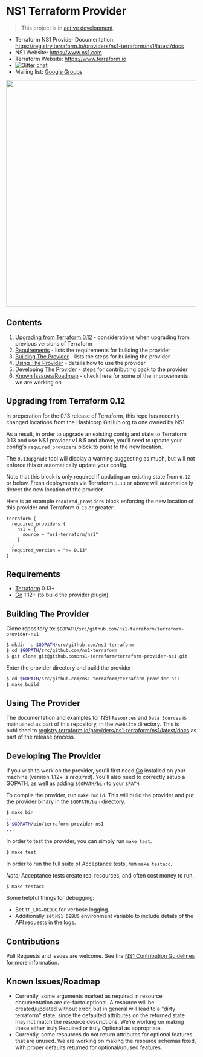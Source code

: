 NS1 Terraform Provider
==================

> This project is in [active development](https://github.com/ns1/community/blob/master/project_status/ACTIVE_DEVELOPMENT.md).

- Terraform NS1 Provider Documentation: https://registry.terraform.io/providers/ns1-terraform/ns1/latest/docs
- NS1 Website: https://www.ns1.com
- Terraform Website: https://www.terraform.io
- [![Gitter chat](https://badges.gitter.im/hashicorp-terraform/Lobby.png)](https://gitter.im/hashicorp-terraform/Lobby)
- Mailing list: [Google Groups](http://groups.google.com/group/terraform-tool)

<img src="https://cdn.rawgit.com/hashicorp/terraform-website/master/content/source/assets/images/logo-hashicorp.svg" width="600px">

Contents
------
1. [Upgrading from Terraform 0.12](#upgrading-from-terraform-012) - considerations when upgrading from previous versions of Terraform
2. [Requirements](#requirements) - lists the requirements for building the provider
3. [Building The Provider](#building-the-provider) - lists the steps for building the provider
4. [Using The Provider](#using-the-provider) - details how to use the provider
5. [Developing The Provider](#developing-the-provider) - steps for contributing back to the provider
6. [Known Isssues/Roadmap](#known-issuesroadmap) - check here for some of the improvements we are working on

Upgrading from Terraform 0.12
-----------------------------
In preperation for the 0.13 release of Terraform, this repo has recently changed locations from the Hashicorp GitHub org to one owned by NS1.

As a result, in order to upgrade an existing config and state to Terraform 0.13 and use NS1 provider v1.8.5 and above, you'll need to
update your config's `required_providers` block to point to the new location. 

The `0.13upgrade` tool will display a warning suggesting as much, but will not enforce this or automatically update your config.

Note that this block is only required if updating an existing state from `0.12` or below.  Fresh deployments via Terraform `0.13` or above will automatically detect the new location of the provider.

Here is an example `required_providers` block enforcing the new location of this provider and Terraform `0.13` or greater:
```
terraform {
  required_providers {
    ns1 = {
      source = "ns1-terraform/ns1"
    }
  }
  required_version = ">= 0.13"
}
```

Requirements
------------

-	[Terraform](https://www.terraform.io/downloads.html) 0.13+
-	[Go](https://golang.org/doc/install) 1.12+ (to build the provider plugin)

Building The Provider
---------------------

Clone repository to: `$GOPATH/src/github.com/ns1-terraform/terraform-provider-ns1`

```sh
$ mkdir -p $GOPATH/src/github.com/ns1-terraform
$ cd $GOPATH/src/github.com/ns1-terraform
$ git clone git@github.com:ns1-terraform/terraform-provider-ns1.git
```

Enter the provider directory and build the provider

```sh
$ cd $GOPATH/src/github.com/ns1-terraform/terraform-provider-ns1
$ make build
```

Using The Provider
----------------------

The documentation and examples for NS1 `Resources` and `Data Sources` is
maintained as part of this repository, in the `/website` directory. This is
published to
[registry.terraform.io/providers/ns1-terraform/ns1/latest/docs](https://registry.terraform.io/providers/ns1-terraform/ns1/latest/docs)
as part of the release process.


Developing The Provider
---------------------------

If you wish to work on the provider, you'll first need [Go](http://www.golang.org) installed on your machine 
(version 1.12+ is *required*). You'll also need to correctly setup a [GOPATH](http://golang.org/doc/code.html#GOPATH),
as well as adding `$GOPATH/bin` to your `$PATH`.

To compile the provider, run `make build`. This will build the provider and put the provider binary in 
the `$GOPATH/bin` directory.

```sh
$ make bin
...
$ $GOPATH/bin/terraform-provider-ns1
...
```

In order to test the provider, you can simply run `make test`.

```sh
$ make test
```

In order to run the full suite of Acceptance tests, run `make testacc`.

*Note:* Acceptance tests create real resources, and often cost money to run.

```sh
$ make testacc
```

Some helpful things for debugging:

* Set `TF_LOG=DEBUG` for verbose logging.
* Additionally set `NS1_DEBUG` environment variable to include details of the
  API requests in the logs.

Contributions
---

Pull Requests and issues are welcome. See the [NS1 Contribution Guidelines](https://github.com/ns1/community) for more information.

Known Issues/Roadmap
--------------------

* Currently, some arguments marked as required in resource documentation are
  de-facto optional. A resource will be created/updated without error, but
  in general will lead to a "dirty terraform" state, since the defaulted
  attributes on the returned state may not match the resource descriptions.
  We're working on making these either truly Required or truly Optional as
  appropriate.
* Currently, some resources do not return attributes for optional features that
  are unused. We are working on making the resource schemas fixed, with proper
  defaults returned for optional/unused features.
